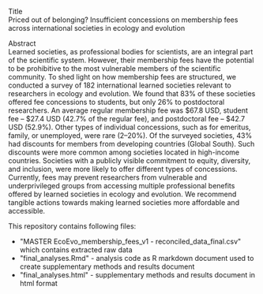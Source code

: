 Title   
Priced out of belonging? Insufficient concessions on membership fees across international societies in ecology and evolution     

Abstract   
Learned societies, as professional bodies for scientists, are an integral part of the scientific system. However, their membership fees have the potential to be prohibitive to the most vulnerable members of the scientific community. To shed light on how membership fees are structured, we conducted a survey of 182 international learned societies relevant to researchers in ecology and evolution. We found that 83% of these societies offered fee concessions to students, but only 26% to postdoctoral researchers. An average regular membership fee was $67.8 USD, student fee – $27.4 USD (42.7% of the regular fee), and postdoctoral fee – $42.7 USD (52.9%). Other types of individual concessions, such as for emeritus, family, or unemployed, were rare (2–20%). Of the surveyed societies, 43% had discounts for members from developing countries (Global South). Such discounts were more common among societies located in high-income countries. Societies with a publicly visible commitment to equity, diversity, and inclusion, were more likely to offer different types of concessions. Currently, fees may prevent researchers from vulnerable and underprivileged groups from accessing multiple professional benefits offered by learned societies in ecology and evolution. We recommend tangible actions towards making learned societies more affordable and accessible.   

This repository contains following files:   
- "MASTER EcoEvo_membership_fees_v1 - reconciled_data_final.csv" which contains extracted raw data   
- "final_analyses.Rmd" - analysis code as R markdown document used to create supplementary methods and results document   
- "final_analyses.html" - supplementary methods and results document in html format  
